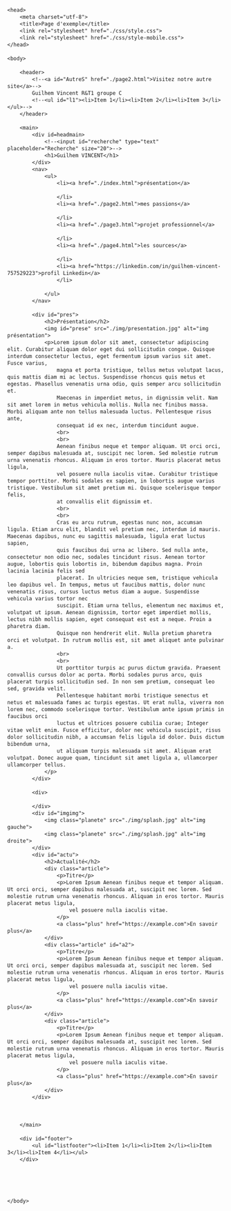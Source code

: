 
    <head>
        <meta charset="utf-8">
        <title>Page d'exemple</title>
        <link rel="stylesheet" href="./css/style.css">
		<link rel="stylesheet" href="./css/style-mobile.css">
	</head>

	<body>
		
		<header>
			<!--<a id="AutreS" href="./page2.html">Visitez notre autre site</a>-->
			Guilhem Vincent R&T1 groupe C
			<!--<ul id="l1"><li>Item 1</li><li>Item 2</li><li>Item 3</li></ul>-->
		</header>

		<main>
			<div id=headmain>
				<!--<input id="recherche" type="text" placeholder="Recherche" size="20">-->
				<h1>Guilhem VINCENT</h1>
			</div>
            <nav>
                <ul>
					<li><a href="./index.html">présentation</a>
						
					</li>
					<li><a href="./page2.html">mes passions</a>
						
 				 	</li>
					<li><a href="./page3.html">projet professionnel</a>
						
					</li>
					<li><a href="./page4.html">les sources</a>
					
					</li>
					<li><a href="https://linkedin.com/in/guilhem-vincent-757529223">profil Linkedin</a>
					</li>
 				
				</ul>
			</nav>

			<div id="pres">
				<h2>Présentation</h2>
				<img id="prese" src="./img/presentation.jpg" alt="img présentation">
				<p>Lorem ipsum dolor sit amet, consectetur adipiscing elit. Curabitur aliquam dolor eget dui sollicitudin congue. Quisque interdum consectetur lectus, eget fermentum ipsum varius sit amet. Fusce varius, 
					magna et porta tristique, tellus metus volutpat lacus, quis mattis diam mi ac lectus. Suspendisse rhoncus quis metus et egestas. Phasellus venenatis urna odio, quis semper arcu sollicitudin et.
					Maecenas in imperdiet metus, in dignissim velit. Nam sit amet lorem in metus vehicula mollis. Nulla nec finibus massa. Morbi aliquam ante non tellus malesuada luctus. Pellentesque risus ante,
					consequat id ex nec, interdum tincidunt augue.
					<br>
					<br>
					Aenean finibus neque et tempor aliquam. Ut orci orci, semper dapibus malesuada at, suscipit nec lorem. Sed molestie rutrum urna venenatis rhoncus. Aliquam in eros tortor. Mauris placerat metus ligula,
					vel posuere nulla iaculis vitae. Curabitur tristique tempor porttitor. Morbi sodales ex sapien, in lobortis augue varius tristique. Vestibulum sit amet pretium mi. Quisque scelerisque tempor felis,
					at convallis elit dignissim et.
					<br>
					<br>
					Cras eu arcu rutrum, egestas nunc non, accumsan ligula. Etiam arcu elit, blandit vel pretium nec, interdum id mauris. Maecenas dapibus, nunc eu sagittis malesuada, ligula erat luctus sapien,
					quis faucibus dui urna ac libero. Sed nulla ante, consectetur non odio nec, sodales tincidunt risus. Aenean tortor augue, lobortis quis lobortis in, bibendum dapibus magna. Proin lacinia lacinia felis sed
					placerat. In ultricies neque sem, tristique vehicula leo dapibus vel. In tempus, metus ut faucibus mattis, dolor nunc venenatis risus, cursus luctus metus diam a augue. Suspendisse vehicula varius tortor nec
					suscipit. Etiam urna tellus, elementum nec maximus et, volutpat ut ipsum. Aenean dignissim, tortor eget imperdiet mollis, lectus nibh mollis sapien, eget consequat est est a neque. Proin a pharetra diam.
					Quisque non hendrerit elit. Nulla pretium pharetra orci et volutpat. In rutrum mollis est, sit amet aliquet ante pulvinar a.
					<br>
					<br>
					Ut porttitor turpis ac purus dictum gravida. Praesent convallis cursus dolor ac porta. Morbi sodales purus arcu, quis placerat turpis sollicitudin sed. In non sem pretium, consequat leo sed, gravida velit.
					Pellentesque habitant morbi tristique senectus et netus et malesuada fames ac turpis egestas. Ut erat nulla, viverra non lorem nec, commodo scelerisque tortor. Vestibulum ante ipsum primis in faucibus orci
					luctus et ultrices posuere cubilia curae; Integer vitae velit enim. Fusce efficitur, dolor nec vehicula suscipit, risus dolor sollicitudin nibh, a accumsan felis ligula id dolor. Duis dictum bibendum urna,
					ut aliquam turpis malesuada sit amet. Aliquam erat volutpat. Donec augue quam, tincidunt sit amet ligula a, ullamcorper ullamcorper tellus.
				</p>
			</div>
            
            <div>
				
			</div>
			<div id="imgimg">
				<img class="planete" src="./img/splash.jpg" alt="img gauche">
				<img class="planete" src="./img/splash.jpg" alt="img droite">
			</div>
			<div id="actu">
				<h2>Actualité</h2>
				<div class="article">
					<p>Titre</p>
					<p>Lorem Ipsum Aenean finibus neque et tempor aliquam. Ut orci orci, semper dapibus malesuada at, suscipit nec lorem. Sed molestie rutrum urna venenatis rhoncus. Aliquam in eros tortor. Mauris placerat metus ligula,
						vel posuere nulla iaculis vitae.
					</p>
					<a class="plus" href="https://example.com">En savoir plus</a>
				</div>
				<div class="article" id="a2">
					<p>Titre</p>
					<p>Lorem Ipsum Aenean finibus neque et tempor aliquam. Ut orci orci, semper dapibus malesuada at, suscipit nec lorem. Sed molestie rutrum urna venenatis rhoncus. Aliquam in eros tortor. Mauris placerat metus ligula,
						vel posuere nulla iaculis vitae.
					</p>
					<a class="plus" href="https://example.com">En savoir plus</a>
				</div>
				<div class="article">
					<p>Titre</p>
					<p>Lorem Ipsum Aenean finibus neque et tempor aliquam. Ut orci orci, semper dapibus malesuada at, suscipit nec lorem. Sed molestie rutrum urna venenatis rhoncus. Aliquam in eros tortor. Mauris placerat metus ligula,
						vel posuere nulla iaculis vitae.
					</p>
					<a class="plus" href="https://example.com">En savoir plus</a>
				</div>
			</div>



		</main>

		<div id="footer">
			<ul id="listfooter"><li>Item 1</li><li>Item 2</li><li>Item 3</li><li>Item 4</li></ul>
		</div>





	</body>

</html>
